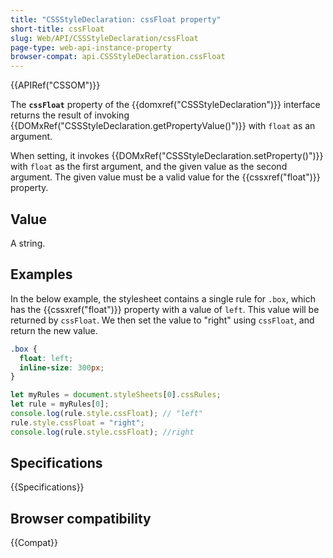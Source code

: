 ```yaml
---
title: "CSSStyleDeclaration: cssFloat property"
short-title: cssFloat
slug: Web/API/CSSStyleDeclaration/cssFloat
page-type: web-api-instance-property
browser-compat: api.CSSStyleDeclaration.cssFloat
---
```


{{APIRef("CSSOM")}}

The **`cssFloat`** property of the {{domxref("CSSStyleDeclaration")}} interface returns the result of invoking {{DOMxRef("CSSStyleDeclaration.getPropertyValue()")}} with `float` as an argument.

When setting, it invokes {{DOMxRef("CSSStyleDeclaration.setProperty()")}} with `float` as the first argument, and the given value as the second argument. The given value must be a valid value for the {{cssxref("float")}} property.

## Value

A string.

## Examples

In the below example, the stylesheet contains a single rule for `.box`, which has the {{cssxref("float")}} property with a value of `left`. This value will be returned by `cssFloat`. We then set the value to "right" using `cssFloat`, and return the new value.

```css
.box {
  float: left;
  inline-size: 300px;
}
```

```js
let myRules = document.styleSheets[0].cssRules;
let rule = myRules[0];
console.log(rule.style.cssFloat); // "left"
rule.style.cssFloat = "right";
console.log(rule.style.cssFloat); //right
```

## Specifications

{{Specifications}}

## Browser compatibility

{{Compat}}
